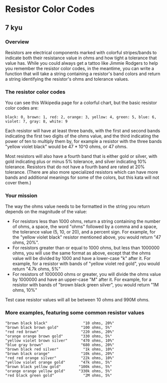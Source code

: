 # Resistor Color Codes
## 7 kyu

### Overview

Resistors are electrical components marked with colorful stripes/bands to indicate both their resistance value in ohms and how tight a tolerance that value has. While you could always get a tattoo like Jimmie Rodgers to help you remember the resistor color codes, in the meantime, you can write a function that will take a string containing a resistor's band colors and return a string identifying the resistor's ohms and tolerance values.

### The resistor color codes

You can see this Wikipedia page for a colorful chart, but the basic resistor color codes are:
```
black: 0, brown: 1, red: 2, orange: 3, yellow: 4, green: 5, blue: 6, violet: 7, gray: 8, white: 9
```

Each resistor will have at least three bands, with the first and second bands indicating the first two digits of the ohms value, and the third indicating the power of ten to multiply them by, for example a resistor with the three bands "yellow violet black" would be 47 * 10^0 ohms, or 47 ohms.

Most resistors will also have a fourth band that is either gold or silver, with gold indicating plus or minus 5% tolerance, and silver indicating 10% tolerance. Resistors that do not have a fourth band are rated at 20% tolerance. (There are also more specialized resistors which can have more bands and additional meanings for some of the colors, but this kata will not cover them.)

### Your mission

The way the ohms value needs to be formatted in the string you return depends on the magnitude of the value:

- For resistors less than 1000 ohms, return a string containing the number of ohms, a space, the word "ohms" followed by a comma and a space, the tolerance value (5, 10, or 20), and a percent sign. For example, for the "yellow violet black" resistor mentioned above, you would return "47 ohms, 20%".
- For resistors greater than or equal to 1000 ohms, but less than 1000000 ohms, you will use the same format as above, except that the ohms value will be divided by 1000 and have a lower-case "k" after it. For example, for a resistor with bands of "yellow violet red gold", you would return "4.7k ohms, 5%"
- For resistors of 1000000 ohms or greater, you will divide the ohms value by 1000000 and have an upper-case "M" after it. For example, for a resistor with bands of "brown black green silver", you would return "1M ohms, 10%"

Test case resistor values will all be between 10 ohms and 990M ohms.

### More examples, featuring some common resistor values
```
"brown black black"                "10 ohms, 20%"
"brown black brown gold"          "100 ohms, 5%"
"red red brown"                   "220 ohms, 20%"
"orange orange brown gold"        "330 ohms, 5%"
"yellow violet brown silver"      "470 ohms, 10%"
"blue gray brown"                 "680 ohms, 20%"
"brown black red silver"           "1k ohms, 10%"
"brown black orange"              "10k ohms, 20%"
"red red orange silver"           "22k ohms, 10%"
"yellow violet orange gold"       "47k ohms, 5%"
"brown black yellow gold"        "100k ohms, 5%"
"orange orange yellow gold"      "330k ohms, 5%"
"red black green gold"             "2M ohms, 5%"
```


